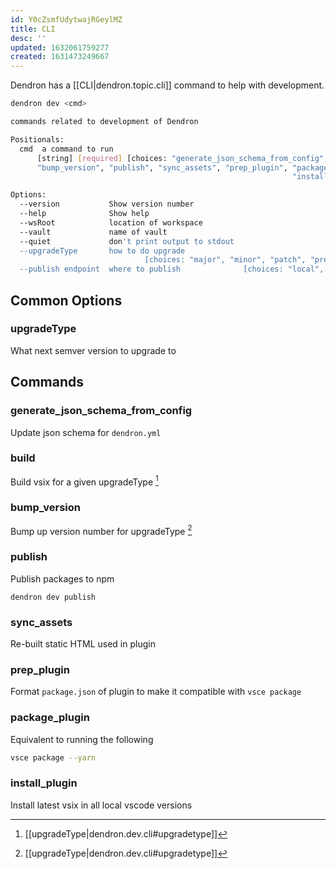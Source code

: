 ```yaml
---
id: Y0cZsmfUdytwajRGeylMZ
title: CLI
desc: ''
updated: 1632061759277
created: 1631473249667
---
```


Dendron has a [[CLI|dendron.topic.cli]] command to help with development.

```sh
dendron dev <cmd>

commands related to development of Dendron

Positionals:
  cmd  a command to run
      [string] [required] [choices: "generate_json_schema_from_config", "build",
      "bump_version", "publish", "sync_assets", "prep_plugin", "package_plugin",
                                                               "install_plugin"]

Options:
  --version           Show version number                              [boolean]
  --help              Show help                                        [boolean]
  --wsRoot            location of workspace
  --vault             name of vault
  --quiet             don't print output to stdout
  --upgradeType       how to do upgrade
                              [choices: "major", "minor", "patch", "prerelease"]
  --publish endpoint  where to publish              [choices: "local", "remote"]
```

## Common Options

### upgradeType

What next semver version to upgrade to

## Commands

### generate_json_schema_from_config

Update json schema for `dendron.yml`

### build

Build vsix for a given upgradeType [^upgrade]

### bump_version

Bump up version number for upgradeType [^upgrade]

### publish

Publish packages to npm

```
dendron dev publish 
```

### sync_assets

Re-built static HTML used in plugin

### prep_plugin

Format `package.json` of plugin to make it compatible with `vsce package`


### package_plugin

Equivalent to running the following

```sh
vsce package --yarn
```

### install_plugin

Install latest vsix in all local vscode versions

<!-- Citations -->
[^upgrade]: [[upgradeType|dendron.dev.cli#upgradetype]]
